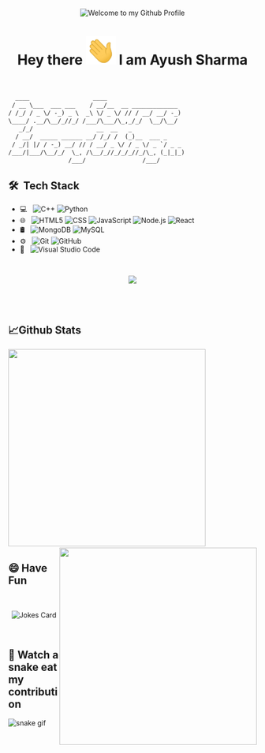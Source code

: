 <br>
<div align="center">
    <img src="https://github.com/BrunnerLivio/brunnerlivio/blob/master/images/welcome.png?raw=true" style="max-width: 100%;" alt="Welcome to my Github Profile" />
</div>


<div align="center">
<h1 align="center">Hey there <img width="60" src="https://github.com/1999AZZAR/1999AZZAR/blob/main/resources/img/waving.gif"> I am Ayush Sharma</h1>
<br>
</div>

```
  ____                  ____                      
 / __ \___  ___ ___    / __/__  __ _____________  
/ /_/ / _ \/ -_) _ \  _\ \/ _ \/ // / __/ __/ -_) 
\____/ .__/\__/_//_/ /___/\___/\_,_/_/  \__/\__/  
   _/_/                  __  __   _               
  / __/  _____ ______ __/ /_/ /  (_)__  ___ _     
 / _/| |/ / -_) __/ // / __/ _ \/ / _ \/ _ `/ _ _ 
/___/|___/\__/_/  \_, /\__/_//_/_/_//_/\_, (_|_|_)
                 /___/                /___/       
```


## 🛠 &nbsp;Tech Stack

- 💻 &nbsp;
  ![C++](https://img.shields.io/badge/-C++-333333?style=flat&logo=C%2B%2B&logoColor=00599C)
  ![Python](https://img.shields.io/badge/-Python-333333?style=flat&logo=python)
- 🌐 &nbsp;
  ![HTML5](https://img.shields.io/badge/-HTML5-333333?style=flat&logo=HTML5)
  ![CSS](https://img.shields.io/badge/-CSS-333333?style=flat&logo=CSS3&logoColor=1572B6)
  ![JavaScript](https://img.shields.io/badge/-JavaScript-333333?style=flat&logo=javascript)
  ![Node.js](https://img.shields.io/badge/-Node.js-333333?style=flat&logo=node.js)
  ![React](https://img.shields.io/badge/-React-333333?style=flat&logo=react)
- 🛢 &nbsp;
  ![MongoDB](https://img.shields.io/badge/-MongoDB-333333?style=flat&logo=postgresql)
  ![MySQL](https://img.shields.io/badge/-MySQL-333333?style=flat&logo=mysql)
- ⚙️ &nbsp;
  ![Git](https://img.shields.io/badge/-Git-333333?style=flat&logo=git)
  ![GitHub](https://img.shields.io/badge/-GitHub-333333?style=flat&logo=github)
- 🔧 &nbsp;
  ![Visual Studio Code](https://img.shields.io/badge/-Visual%20Studio%20Code-333333?style=flat&logo=visual-studio-code&logoColor=007ACC)


<br>
<p align="center">
  <img src="https://komarev.com/ghpvc/?username=iamay">
</p>
<br>


<!--
**iamay/iamay** is a ✨ _special_ ✨ repository because its `README.md` (this file) appears on your GitHub profile.
Here are some ideas to get you started:
- 🔭 I’m currently working on ...
- 🌱 I’m currently learning ...
- 👯 I’m looking to collaborate on ...
- 🤔 I’m looking for help with ...
- 💬 Ask me about ...
- 📫 How to reach me: ...
- 😄 Pronouns: ...
- ⚡ Fun fact: ...
-->
<br>

## 📈Github Stats
<p align="left">
<a href="https://github.com/iamay/github-readme-stats"><img height="400px" width="400px" src="https://github-readme-stats.vercel.app/api?username=iamay&theme=midnight-purple&count_private=true&show_icons=true&hide_border=true"></a>
<a href="https://git.io/streak-stats"><img align="right" height="400px" width="400px" src="http://github-readme-streak-stats.herokuapp.com?user=iamay&theme=midnight-purple&hide_border=true&fire=F98404&ring=F98404"></a>
</p>


<h2>😄 Have Fun </h2>
<br>
<p align="center">
  <img src="https://readme-jokes.vercel.app/api?theme=tokyonight" alt="Jokes Card" />
</p>

<br>

## 🐍 Watch a snake eat my contribution
![snake gif](https://github.com/iamay/iamay/blob/output/github-contribution-grid-snake.gif)
<br>
